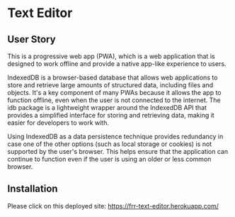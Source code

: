 # Text Editor



## User Story
This is a progressive web app (PWA), which is a web application that is designed to work offline and provide a native app-like experience to users.

IndexedDB is a browser-based database that allows web applications to store and retrieve large amounts of structured data, including files and objects. It's a key component of many PWAs because it allows the app to function offline, even when the user is not connected to the internet. The idb package is a lightweight wrapper around the IndexedDB API that provides a simplified interface for storing and retrieving data, making it easier for developers to work with.

Using IndexedDB as a data persistence technique provides redundancy in case one of the other options (such as local storage or cookies) is not supported by the user's browser. This helps ensure that the application can continue to function even if the user is using an older or less common browser.

## Installation

Please click on this deployed site: 
https://frr-text-editor.herokuapp.com/

